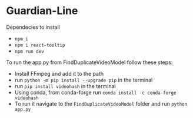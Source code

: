# Guardian-Line
Dependecies to install
- `npm i`
- `npm i react-tooltip`
- `npm run dev`

To run the app.py from FindDuplicateVideoModel follow these steps:
- Install FFmpeg and add it to the path
- run `python -m pip install --upgrade pip` in the terminal
- run `pip install videohash` in the terminal
- Using conda, from conda-forge run `conda install -c conda-forge videohash`
- To run it navigate to the `FindDuplicateVideoModel` folder and run `python app.py`
